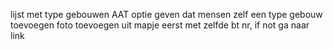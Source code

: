 lijst met type gebouwen AAT optie geven dat mensen zelf een type gebouw toevoegen
foto toevoegen uit mapje eerst met zelfde bt nr, if not ga naar link 